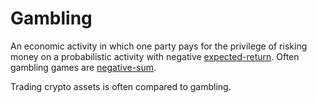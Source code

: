# Gambling
An economic activity in which one party pays for the privilege of risking money on a probabilistic activity with negative [expected-return](concepts/expected-return.md). Often gambling games are [negative-sum](claims/negative-sum.md).

Trading crypto assets is often compared to gambling.